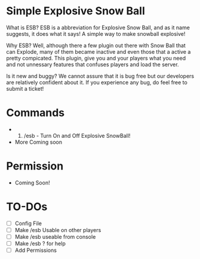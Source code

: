 Simple Explosive Snow Ball
==========

What is ESB? ESB is a abbreviation for Explosive Snow Ball, and as it name suggests, it does what it says! A simple way to make snowball explosive!

Why ESB? Well, although there a few plugin out there with Snow Ball that can Explode, many of them became inactive and even those that a active a pretty compicated. This plugin, give you and your players what you need and not unnessary features that confuses players and load the server.

Is it new and buggy? We cannot assure that it is bug free but our developers are relatively confident about it. If you experience any bug, do feel free to submit a ticket! 

Commands
==========
- 1) /esb - Turn On and Off Explosive SnowBall!
- More Coming soon

Permission
==========
- Coming Soon!

TO-DOs
==========
- [ ] Config File
- [ ] Make /esb Usable on other players
- [ ] Make /esb useable from console
- [ ] Make /esb ? for help
- [ ] Add Permissions
